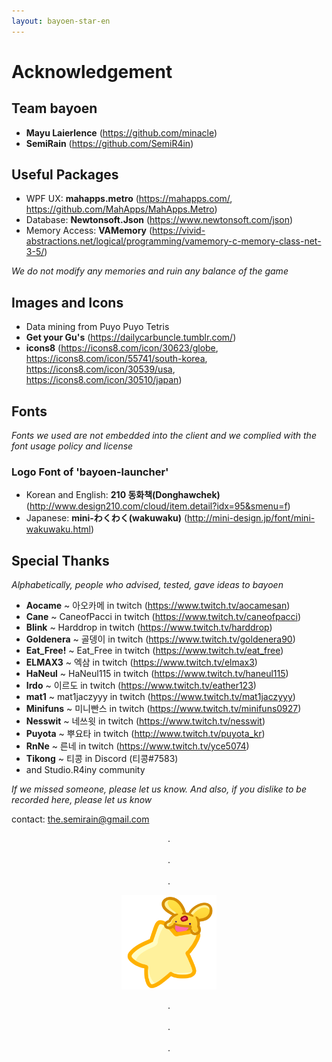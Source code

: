 ```yaml
---
layout: bayoen-star-en
---
```


# Acknowledgement

## Team bayoen
- **Mayu Laierlence** (https://github.com/minacle)
- **SemiRain** (https://github.com/SemiR4in)

## Useful Packages
- WPF UX: **mahapps.metro** (https://mahapps.com/, https://github.com/MahApps/MahApps.Metro)
- Database: **Newtonsoft.Json** (https://www.newtonsoft.com/json)
- Memory Access: **VAMemory** (https://vivid-abstractions.net/logical/programming/vamemory-c-memory-class-net-3-5/)

_We do not modify any memories and ruin any balance of the game_

## Images and Icons
- Data mining from Puyo Puyo Tetris
- **Get your Gu's** (https://dailycarbuncle.tumblr.com/)
- **icons8** (https://icons8.com/icon/30623/globe, https://icons8.com/icon/55741/south-korea, https://icons8.com/icon/30539/usa, https://icons8.com/icon/30510/japan)

## Fonts
_Fonts we used are not embedded into the client and we complied with the font usage policy and license_
### Logo Font of 'bayoen-launcher'
- Korean and English: **210 동화책(Donghawchek)** (http://www.design210.com/cloud/item.detail?idx=95&smenu=f)
- Japanese: **mini-わくわく(wakuwaku)** (http://mini-design.jp/font/mini-wakuwaku.html)

## Special Thanks
_Alphabetically, people who advised, tested, gave ideas to bayoen_
- **Aocame** ~ 아오카메 in twitch (https://www.twitch.tv/aocamesan)
- **Cane** ~ CaneofPacci in twitch (https://www.twitch.tv/caneofpacci)
- **Blink** ~ Harddrop in twitch (https://www.twitch.tv/harddrop)
- **Goldenera** ~ 골뎅이 in twitch (https://www.twitch.tv/goldenera90)
- **Eat_Free!** ~ Eat_Free in twitch (https://www.twitch.tv/eat_free)
- **ELMAX3** ~ 엑삼 in twitch (https://www.twitch.tv/elmax3)
- **HaNeul** ~ HaNeul115 in twitch (https://www.twitch.tv/haneul115)
- **Irdo** ~ 이르도 in twitch (https://www.twitch.tv/eather123)
- **mat1** ~ mat1jaczyyy in twitch (https://www.twitch.tv/mat1jaczyyy)
- **Minifuns** ~ 미니빤스 in twitch (https://www.twitch.tv/minifuns0927)
- **Nesswit** ~ 네쓰윗 in twitch (https://www.twitch.tv/nesswit)
- **Puyota** ~ 뿌요타 in twitch (http://www.twitch.tv/puyota_kr)
- **RnNe** ~ 른네 in twitch (https://www.twitch.tv/yce5074)
- **Tikong** ~ 티콩 in Discord (티콩#7583)
- and Studio.R4iny community

_If we missed someone, please let us know. And also, if you dislike to be recorded here, please let us know_

contact: the.semirain@gmail.com

<p align="center">
.<br/><br/>
.<br/><br/>
.
</p>

<p align="center">
   <img src="/bayoen-star/dailycarbuncle_kirbuncle.png" width="30%" alt="bayoen~"/>
</p>

<p align="center">
.<br/><br/>
.<br/><br/>
.
</p>